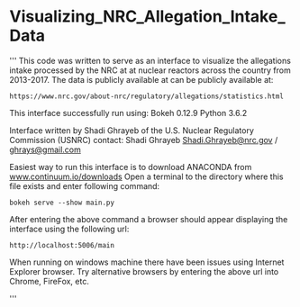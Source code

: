 # Visualizing_NRC_Allegation_Intake_Data
'''
This code was written to serve as an interface to visualize the allegations intake
processed by the NRC at at nuclear reactors across the country from 2013-2017. 
The data is publicly available at can be publicly available at: 
    
    https://www.nrc.gov/about-nrc/regulatory/allegations/statistics.html 
    


This interface successfully run using:
Bokeh 0.12.9
Python 3.6.2


Interface written by Shadi Ghrayeb of the U.S. Nuclear Regulatory Commission (USNRC) 
contact: 
Shadi Ghrayeb
Shadi.Ghrayeb@nrc.gov / ghrays@gmail.com


Easiest way to run this interface is to download ANACONDA from www.continuum.io/downloads
Open a terminal to the directory where this file exists and enter following command: 
    
    bokeh serve --show main.py
    
After entering the above command a browser should appear displaying the interface using the following url: 
    
    http://localhost:5006/main
    
When running on windows machine there have been issues using Internet Explorer browser. Try alternative browsers by 
entering the above url into Chrome, FireFox, etc. 

'''

